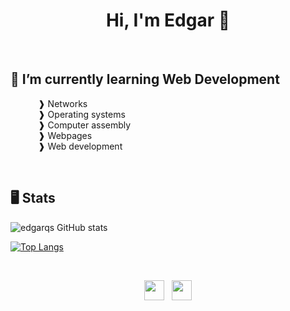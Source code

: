 <h1 align="center">Hi, I'm Edgar 👋</h1><br>

## 🌱 I’m currently learning Web Development
<dl>
  <dd>&nbsp;❱ Networks</li>
  <dd>&nbsp;❱ Operating systems</li>
  <dd>&nbsp;❱ Computer assembly</li>
  <dd>&nbsp;❱ Webpages</li>
  <dd>&nbsp;❱ Web development</li>
</dl><br>

## 🖥 Stats
![edgarqs GitHub stats](https://github-readme-stats.vercel.app/api?username=edgarqs&show_icons=true&theme=dracula)
<!--[![Readme Card](https://github-readme-stats.vercel.app/api/pin/?username=edgarqs&repo=webpanelubuntu&show_owner=true)](https://github.com/edgarqs/webpanelubuntu)-->
[![Top Langs](https://github-readme-stats.vercel.app/api/top-langs/?username=anuraghazra&layout=compact&theme=dracula)](https://github.com/edgarqs/github-readme-stats)

<br>

<!--## 📎 Repositories

#### ↳ Webpanel <a href="webpanel.edgarqs.ninja">View</a>

#### ↳ Portfolio <a href="web.edgarqs.ninja">View</a>

[![Readme Card](https://github-readme-stats.vercel.app/api/pin/?username=edgarqs&repo=webpanelclass&show_owner=true&theme=dracula)](https://github.com/edgarqs/webpanelclass)

<br><br><br>-->

<footer>
  <p align="center">
    <img height="32" width="32" src="https://cdn-icons-png.flaticon.com/512/174/174854.png" />&nbsp;&nbsp;
    <img height="32" width="32" src="https://cdn-icons-png.flaticon.com/512/732/732190.png" />
  </p>
  <!--<p align="center">Visit my portafolio: https://edgarqs.github.io/portafolio/</p>-->
</footer>

<!--https://github.com/anuraghazra/github-readme-stats#github-stats-card-->
